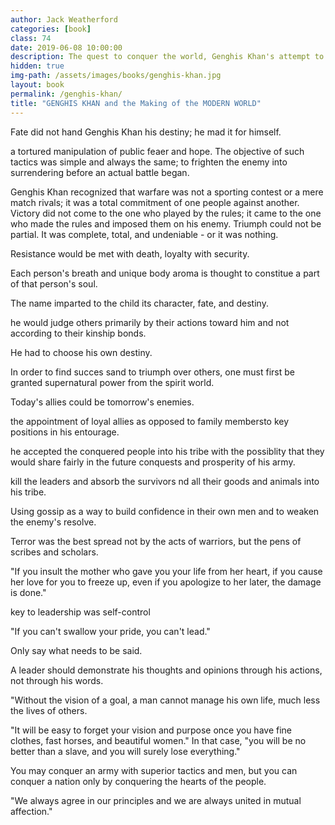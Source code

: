 ```yaml
---
author: Jack Weatherford
categories: [book]
class: 74
date: 2019-06-08 10:00:00
description: The quest to conquer the world, Genghis Khan's attempt to unify the world. After seeing many warring conflict growing up, a boy decided to make a change. This book is about how a boy growing up as a hunter changed the world around him.
hidden: true
img-path: /assets/images/books/genghis-khan.jpg
layout: book
permalink: /genghis-khan/
title: "GENGHIS KHAN and the Making of the MODERN WORLD"
---
```


Fate did not hand Genghis Khan his destiny; he mad it for himself.

a tortured manipulation of public feaer and hope. The objective of such tactics was simple and always the same; to frighten the enemy into surrendering before an actual battle began.

Genghis Khan recognized that warfare was not a sporting contest or a mere match rivals; it was a total commitment of one people against another. Victory did not come to the one who played by the rules; it came to the one who made the rules and imposed them on his enemy. Triumph could not be partial. It was complete, total, and undeniable - or it was nothing.

Resistance would be met with death, loyalty with security.

Each person's breath and unique body aroma is thought to constitue a part of that person's soul.

The name imparted to the child its character, fate, and destiny.

he would judge others primarily by their actions toward him and not according to their kinship bonds.

He had to choose his own destiny.

In order to find succes sand to triumph over others, one must first be granted supernatural power from the spirit world.

Today's allies could be tomorrow's enemies.

the appointment of loyal allies as opposed to family membersto key positions in his entourage.

he accepted the conquered people into his tribe with the possiblity that they would share fairly in the future conquests and prosperity of his army.

kill the leaders and absorb the survivors nd all their goods and animals into his tribe.

Using gossip as a way to build confidence in their own men and to weaken the enemy's resolve.

Terror was the best spread not by the acts of warriors, but the pens of scribes and scholars.

"If you insult the mother who gave you your life from her heart, if you cause her love for you to freeze up, even if you apologize to her later, the damage is done."

key to leadership was self-control

"If you can't swallow your pride, you can't lead."

Only say what needs to be said.

A leader should demonstrate his thoughts and opinions through his actions, not through his words.

"Without the vision of a goal, a man cannot manage his own life, much less the lives of others.

"It will be easy to forget your vision and purpose once you have fine clothes, fast horses, and beautiful women." In that case, "you will be no better than a slave, and you will surely lose everything."

You may conquer an army with superior tactics and men, but you can conquer a nation only by conquering the hearts of the people.

"We always agree in our principles and we are always united in mutual affection."
